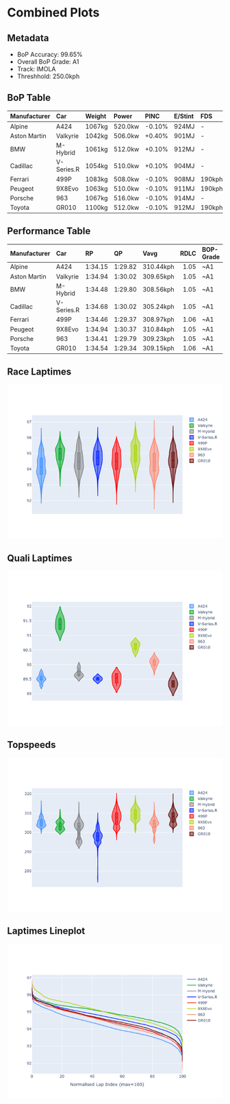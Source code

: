 # Combined Plots

## Metadata

- BoP Accuracy: 99.65%
- Overall BoP Grade: A1
- Track: IMOLA
- Threshhold: 250.0kph

## BoP Table
| Manufacturer   | Car        | Weight   | Power   | PINC   | E/Stint   | FDS    | RDP    | QDP    | TDP    |
|:---------------|:-----------|:---------|:--------|:-------|:----------|:-------|:-------|:-------|:-------|
| Alpine         | A424       | 1067kg   | 520.0kw | -0.10% | 924MJ     | -      | 52.35% | 61.85% | 27.84% |
| Aston Martin   | Valkyrie   | 1042kg   | 506.0kw | +0.40% | 901MJ     | -      | 53.59% | 53.33% | 21.51% |
| BMW            | M-Hybrid   | 1061kg   | 512.0kw | +0.10% | 912MJ     | -      | 53.26% | 57.23% | 34.54% |
| Cadillac       | V-Series.R | 1054kg   | 510.0kw | +0.10% | 904MJ     | -      | 47.80% | 56.73% | 19.63% |
| Ferrari        | 499P       | 1083kg   | 508.0kw | -0.10% | 908MJ     | 190kph | 53.02% | 42.32% | 9.88%  |
| Peugeot        | 9X8Evo     | 1063kg   | 510.0kw | -0.10% | 911MJ     | 190kph | 48.47% | 51.26% | 16.02% |
| Porsche        | 963        | 1067kg   | 516.0kw | -0.10% | 914MJ     | -      | 50.87% | 45.25% | 30.77% |
| Toyota         | GR010      | 1100kg   | 512.0kw | -0.10% | 912MJ     | 190kph | 52.43% | 57.12% | 12.82% |

## Performance Table
| Manufacturer   | Car        | RP      | QP      | Vavg      |   RDLC | BOP-Grade   | Match   |
|:---------------|:-----------|:--------|:--------|:----------|-------:|:------------|:--------|
| Alpine         | A424       | 1:34.15 | 1:29.82 | 310.44kph |   1.05 | ~A1         | 99.79%  |
| Aston Martin   | Valkyrie   | 1:34.94 | 1:30.02 | 309.65kph |   1.05 | ~A1         | 100.00% |
| BMW            | M-Hybrid   | 1:34.48 | 1:29.80 | 308.56kph |   1.05 | ~A1         | 100.00% |
| Cadillac       | V-Series.R | 1:34.68 | 1:30.02 | 305.24kph |   1.05 | ~A1         | 99.96%  |
| Ferrari        | 499P       | 1:34.46 | 1:29.37 | 308.97kph |   1.06 | ~A1         | 99.81%  |
| Peugeot        | 9X8Evo     | 1:34.94 | 1:30.37 | 310.84kph |   1.05 | ~A1         | 98.03%  |
| Porsche        | 963        | 1:34.41 | 1:29.79 | 309.23kph |   1.05 | ~A1         | 99.81%  |
| Toyota         | GR010      | 1:34.54 | 1:29.34 | 309.15kph |   1.06 | ~A1         | 99.82%  |

## Race Laptimes
![Race Laptimes](images/race_violin.png)

## Quali Laptimes
![Quali Laptimes](images/quali_violin.png)

## Topspeeds
![Topspeeds](images/topspeed_violin.png)

## Laptimes Lineplot
![Laptimes Lineplot](images/laptime_line.png)

